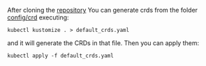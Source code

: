 After cloning the [repository](https://github.com/questdb/questdb-operator) You can generate crds from the folder [config/crd](https://github.com/questdb/questdb-operator/tree/main/config/crd) executing:
```
kubectl kustomize . > default_crds.yaml 
```
and it will generate the CRDs in that file.
Then you can apply them: 
```
kubectl apply -f default_crds.yaml
```